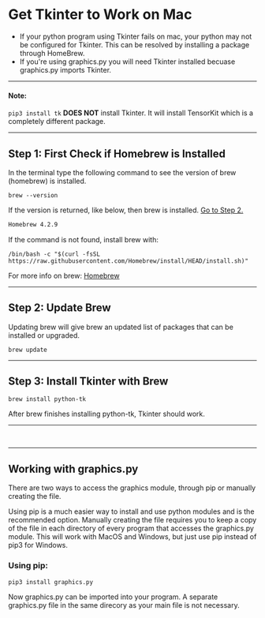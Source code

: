 # Get Tkinter to Work on Mac
* If your python program using Tkinter fails on mac,  your python may not be configured for Tkinter. This can be resolved by installing a package through HomeBrew. 
* If you're using graphics.py you will need Tkinter installed becuase graphics.py imports Tkinter. 

---

#### Note:
```pip3 install tk``` **DOES NOT** install Tkinter. It will install TensorKit which is a completely different package. 

---

## Step 1: First Check if Homebrew is Installed
In the terminal type the following command to see the version of brew (homebrew) is installed. 
```
brew --version
```
If the version is returned, like below, then brew is installed. [Go to Step 2.](#step-2-update-brew) 
```txt
Homebrew 4.2.9
```
If the command is not found, install brew with:
```
/bin/bash -c "$(curl -fsSL https://raw.githubusercontent.com/Homebrew/install/HEAD/install.sh)"
```
For more info on brew: [Homebrew](https://brew.sh)

---

## Step 2: Update Brew
Updating brew will give brew an updated list of packages that can be installed or upgraded.
```
brew update
```

---

## Step 3: Install Tkinter with Brew
```
brew install python-tk
```
After brew finishes installing python-tk, Tkinter should work. 

---
<br>

---

## Working with graphics.py
There are two ways to access the graphics module, through pip or manually creating the file.

Using pip is a much easier way to install and use python modules and is the recommended option. Manually creating the file requires you to  keep a copy of the file in each directory of every program that accesses the graphics.py module. This will work with MacOS and Windows, but just use pip instead of pip3 for Windows. 


### Using pip:
```
pip3 install graphics.py
```
Now graphics.py can be imported into your program. A separate graphics.py file in the same direcory as your main file is not necessary. 

